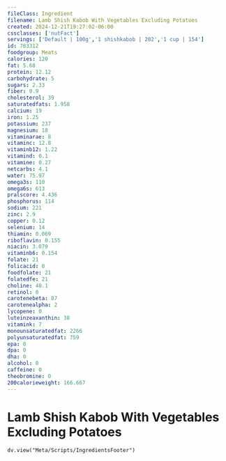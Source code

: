 ```yaml
---
fileClass: Ingredient
filename: Lamb Shish Kabob With Vegetables Excluding Potatoes
created: 2024-12-21T19:27:02-06:00
cssclasses: ['nutFact']
servings: ['Default | 100g','1 shishkabob | 202','1 cup | 154']
id: 783312
foodgroup: Meats
calories: 120
fat: 5.68
protein: 12.12
carbohydrate: 5
sugars: 2.33
fiber: 0.9
cholesterol: 39
saturatedfats: 1.958
calcium: 19
iron: 1.25
potassium: 237
magnesium: 18
vitaminarae: 8
vitaminc: 12.8
vitaminb12: 1.22
vitamind: 0.1
vitamine: 0.27
netcarbs: 4.1
water: 75.97
omega3s: 110
omega6s: 613
pralscore: 4.436
phosphorus: 114
sodium: 221
zinc: 2.9
copper: 0.12
selenium: 14
thiamin: 0.069
riboflavin: 0.155
niacin: 3.079
vitaminb6: 0.154
folate: 21
folicacid: 0
foodfolate: 21
folatedfe: 21
choline: 48.1
retinol: 0
carotenebeta: 87
carotenealpha: 2
lycopene: 0
luteinzeaxanthin: 38
vitamink: 7
monounsaturatedfat: 2266
polyunsaturatedfat: 759
epa: 0
dpa: 0
dha: 0
alcohol: 0
caffeine: 0
theobromine: 0
200calorieweight: 166.667
---
```


# Lamb Shish Kabob With Vegetables Excluding Potatoes

```dataviewjs
dv.view("Meta/Scripts/IngredientsFooter")
```
